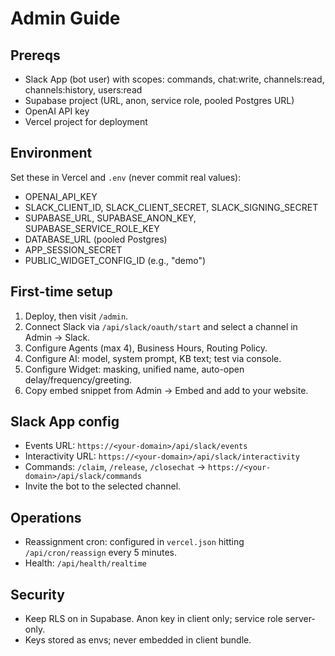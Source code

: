 # Admin Guide

## Prereqs
- Slack App (bot user) with scopes: commands, chat:write, channels:read, channels:history, users:read
- Supabase project (URL, anon, service role, pooled Postgres URL)
- OpenAI API key
- Vercel project for deployment

## Environment
Set these in Vercel and `.env` (never commit real values):
- OPENAI_API_KEY
- SLACK_CLIENT_ID, SLACK_CLIENT_SECRET, SLACK_SIGNING_SECRET
- SUPABASE_URL, SUPABASE_ANON_KEY, SUPABASE_SERVICE_ROLE_KEY
- DATABASE_URL (pooled Postgres)
- APP_SESSION_SECRET
- PUBLIC_WIDGET_CONFIG_ID (e.g., "demo")

## First-time setup
1) Deploy, then visit `/admin`.
2) Connect Slack via `/api/slack/oauth/start` and select a channel in Admin → Slack.
3) Configure Agents (max 4), Business Hours, Routing Policy.
4) Configure AI: model, system prompt, KB text; test via console.
5) Configure Widget: masking, unified name, auto-open delay/frequency/greeting.
6) Copy embed snippet from Admin → Embed and add to your website.

## Slack App config
- Events URL: `https://<your-domain>/api/slack/events`
- Interactivity URL: `https://<your-domain>/api/slack/interactivity`
- Commands: `/claim`, `/release`, `/closechat` → `https://<your-domain>/api/slack/commands`
- Invite the bot to the selected channel.

## Operations
- Reassignment cron: configured in `vercel.json` hitting `/api/cron/reassign` every 5 minutes.
- Health: `/api/health/realtime`

## Security
- Keep RLS on in Supabase. Anon key in client only; service role server-only.
- Keys stored as envs; never embedded in client bundle.


